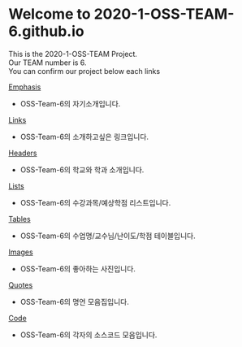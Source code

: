 # Welcome to 2020-1-OSS-TEAM-6.github.io

This is the 2020-1-OSS-TEAM Project.  
Our TEAM number is 6.  
You can confirm our project below each links

[Emphasis](./Emphasis.md)
- OSS-Team-6의 자기소개입니다.

[Links](./Links.md)
- OSS-Team-6의 소개하고싶은 링크입니다.

[Headers](./Headers.md)
- OSS-Team-6의 학교와 학과 소개입니다. 

[Lists](./Lists.md)
- OSS-Team-6의 수강과목/예상학점 리스트입니다. 

[Tables](./Tables.md)
- OSS-Team-6의 수업명/교수님/난이도/학점 테이블입니다.

[Images](./Images.md)
- OSS-Team-6의 좋아하는 사진입니다.

[Quotes](./Quotes.md)
- OSS-Team-6의 명언 모음집입니다.

[Code](./Code.md)
- OSS-Team-6의 각자의 소스코드 모음입니다.


 
